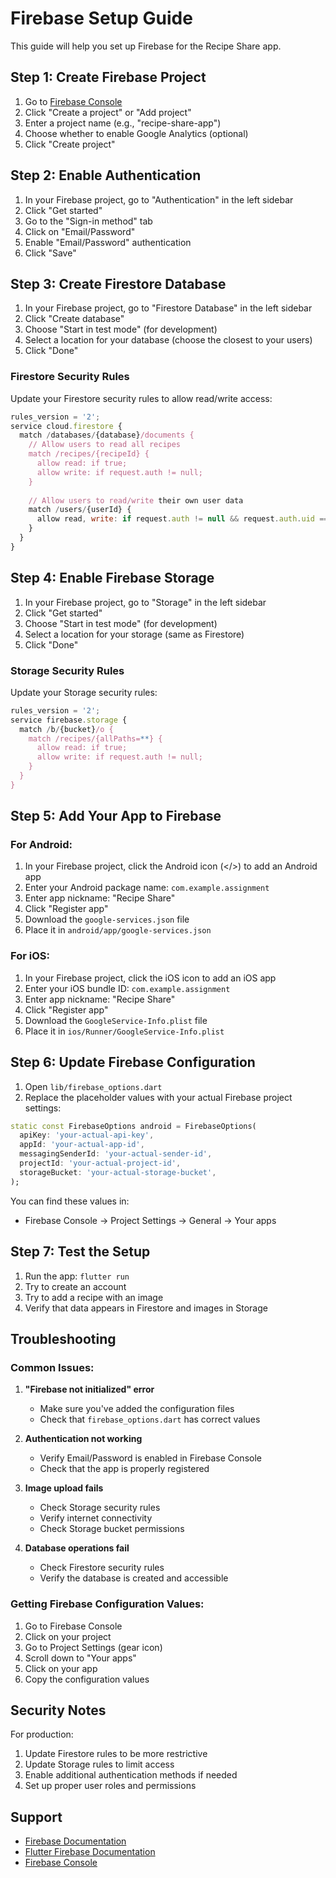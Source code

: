 # Firebase Setup Guide

This guide will help you set up Firebase for the Recipe Share app.

## Step 1: Create Firebase Project

1. Go to [Firebase Console](https://console.firebase.google.com/)
2. Click "Create a project" or "Add project"
3. Enter a project name (e.g., "recipe-share-app")
4. Choose whether to enable Google Analytics (optional)
5. Click "Create project"

## Step 2: Enable Authentication

1. In your Firebase project, go to "Authentication" in the left sidebar
2. Click "Get started"
3. Go to the "Sign-in method" tab
4. Click on "Email/Password"
5. Enable "Email/Password" authentication
6. Click "Save"

## Step 3: Create Firestore Database

1. In your Firebase project, go to "Firestore Database" in the left sidebar
2. Click "Create database"
3. Choose "Start in test mode" (for development)
4. Select a location for your database (choose the closest to your users)
5. Click "Done"

### Firestore Security Rules
Update your Firestore security rules to allow read/write access:

```javascript
rules_version = '2';
service cloud.firestore {
  match /databases/{database}/documents {
    // Allow users to read all recipes
    match /recipes/{recipeId} {
      allow read: if true;
      allow write: if request.auth != null;
    }
    
    // Allow users to read/write their own user data
    match /users/{userId} {
      allow read, write: if request.auth != null && request.auth.uid == userId;
    }
  }
}
```

## Step 4: Enable Firebase Storage

1. In your Firebase project, go to "Storage" in the left sidebar
2. Click "Get started"
3. Choose "Start in test mode" (for development)
4. Select a location for your storage (same as Firestore)
5. Click "Done"

### Storage Security Rules
Update your Storage security rules:

```javascript
rules_version = '2';
service firebase.storage {
  match /b/{bucket}/o {
    match /recipes/{allPaths=**} {
      allow read: if true;
      allow write: if request.auth != null;
    }
  }
}
```

## Step 5: Add Your App to Firebase

### For Android:
1. In your Firebase project, click the Android icon (</>) to add an Android app
2. Enter your Android package name: `com.example.assignment`
3. Enter app nickname: "Recipe Share"
4. Click "Register app"
5. Download the `google-services.json` file
6. Place it in `android/app/google-services.json`

### For iOS:
1. In your Firebase project, click the iOS icon to add an iOS app
2. Enter your iOS bundle ID: `com.example.assignment`
3. Enter app nickname: "Recipe Share"
4. Click "Register app"
5. Download the `GoogleService-Info.plist` file
6. Place it in `ios/Runner/GoogleService-Info.plist`

## Step 6: Update Firebase Configuration

1. Open `lib/firebase_options.dart`
2. Replace the placeholder values with your actual Firebase project settings:

```dart
static const FirebaseOptions android = FirebaseOptions(
  apiKey: 'your-actual-api-key',
  appId: 'your-actual-app-id',
  messagingSenderId: 'your-actual-sender-id',
  projectId: 'your-actual-project-id',
  storageBucket: 'your-actual-storage-bucket',
);
```

You can find these values in:
- Firebase Console → Project Settings → General → Your apps

## Step 7: Test the Setup

1. Run the app: `flutter run`
2. Try to create an account
3. Try to add a recipe with an image
4. Verify that data appears in Firestore and images in Storage

## Troubleshooting

### Common Issues:

1. **"Firebase not initialized" error**
   - Make sure you've added the configuration files
   - Check that `firebase_options.dart` has correct values

2. **Authentication not working**
   - Verify Email/Password is enabled in Firebase Console
   - Check that the app is properly registered

3. **Image upload fails**
   - Check Storage security rules
   - Verify internet connectivity
   - Check Storage bucket permissions

4. **Database operations fail**
   - Check Firestore security rules
   - Verify the database is created and accessible

### Getting Firebase Configuration Values:

1. Go to Firebase Console
2. Click on your project
3. Go to Project Settings (gear icon)
4. Scroll down to "Your apps"
5. Click on your app
6. Copy the configuration values

## Security Notes

For production:
1. Update Firestore rules to be more restrictive
2. Update Storage rules to limit access
3. Enable additional authentication methods if needed
4. Set up proper user roles and permissions

## Support

- [Firebase Documentation](https://firebase.google.com/docs)
- [Flutter Firebase Documentation](https://firebase.flutter.dev/)
- [Firebase Console](https://console.firebase.google.com/) 